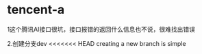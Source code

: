 # tencent-a
1这个腾讯AI接口很坑，接口报错的返回什么信息也不说，很难找出错误

2.创建分支dev
<<<<<<< HEAD
creating a new branch is simple
